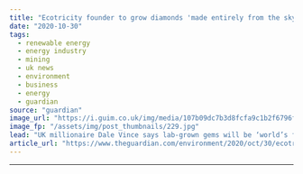 ```yaml
---
title: "Ecotricity founder to grow diamonds 'made entirely from the sky'"
date: "2020-10-30"
tags: 
  - renewable energy
  - energy industry
  - mining
  - uk news
  - environment
  - business
  - energy
  - guardian
source: "guardian"
image_url: "https://i.guim.co.uk/img/media/107b09dc7b3d8fcfa9c1b2f6796f9326ccf1f633/0_10_3500_2101/master/3500.jpg?width=460&quality=85&auto=format&fit=max&s=ad3eb1fe03565b9b68db0ef29d2337eb"
image_fp: "/assets/img/post_thumbnails/229.jpg"
lead: "UK millionaire Dale Vince says lab-grown gems will be ‘world’s first zero-impact’ diamondsA British multi-millionaire and environmentalist has set out plans to create thousands of carats of carbon-negative, laboratory-grown diamonds every year “made ..."
article_url: "https://www.theguardian.com/environment/2020/oct/30/ecotricity-founder-to-grow-diamonds-made-entirely-from-the-sky"
---
```


---
